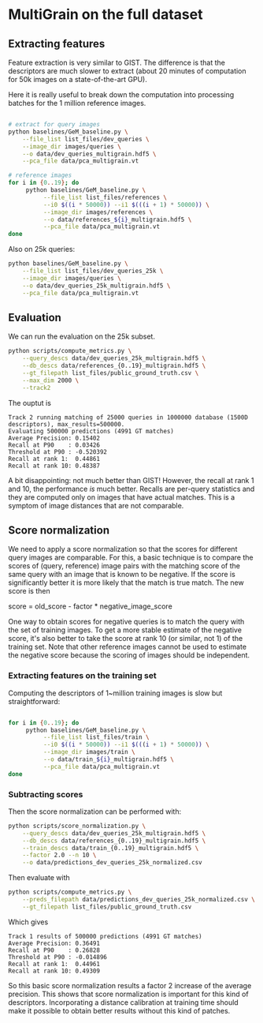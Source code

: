 # MultiGrain on the full dataset


## Extracting features

Feature extraction is very similar to GIST.
The difference is that the descriptors are much slower to extract
(about 20 minutes of computation for 50k images on a state-of-the-art GPU).

Here it is really useful to break down the computation into processing batches
for the 1 million reference images.

```bash

# extract for query images
python baselines/GeM_baseline.py \
    --file_list list_files/dev_queries \
    --image_dir images/queries \
    --o data/dev_queries_multigrain.hdf5 \
    --pca_file data/pca_multigrain.vt

# reference images
for i in {0..19}; do
     python baselines/GeM_baseline.py \
          --file_list list_files/references \
          --i0 $((i * 50000)) --i1 $(((i + 1) * 50000)) \
          --image_dir images/references \
          --o data/references_${i}_multigrain.hdf5 \
          --pca_file data/pca_multigrain.vt
done

```

Also on 25k queries:

```bash
python baselines/GeM_baseline.py \
    --file_list list_files/dev_queries_25k \
    --image_dir images/queries \
    --o data/dev_queries_25k_multigrain.hdf5 \
    --pca_file data/pca_multigrain.vt

```

## Evaluation

We can run the evaluation on the 25k subset.

```bash
python scripts/compute_metrics.py \
    --query_descs data/dev_queries_25k_multigrain.hdf5 \
    --db_descs data/references_{0..19}_multigrain.hdf5 \
    --gt_filepath list_files/public_ground_truth.csv \
    --max_dim 2000 \
    --track2
```

The ouptut is

```
Track 2 running matching of 25000 queries in 1000000 database (1500D descriptors), max_results=500000.
Evaluating 500000 predictions (4991 GT matches)
Average Precision: 0.15402
Recall at P90    : 0.03426
Threshold at P90 : -0.520392
Recall at rank 1:  0.44861
Recall at rank 10: 0.48387
```

A bit disappointing: not much better than GIST!
However, the recall at rank 1 and 10, the performance *is* much better.
Recalls are per-query statistics and they are computed only on images that have
actual matches.
This is a symptom of image distances that are not comparable.


## Score normalization

We need to apply a score normalization so that the scores for different query
images are comparable.
For this, a basic technique is to compare the scores of (query, reference) image
pairs with the matching score of the same query with an image that is known to be
negative.
If the score is significantly better it is more likely that the match is true match.
The new score is then

score = old_score - factor * negative_image_score

One way to obtain scores for negative queries is to match the
query with the set of training images.
To get a more stable estimate of the negative score, it's also better to
take the score at rank 10 (or similar, not 1) of the training set.
Note that other reference images cannot be used to estimate the negative score
because the scoring of images should be independent.

### Extracting features on the training set


Computing the descriptors of 1~million training images is slow but straightforward:

```bash

for i in {0..19}; do
     python baselines/GeM_baseline.py \
          --file_list list_files/train \
          --i0 $((i * 50000)) --i1 $(((i + 1) * 50000)) \
          --image_dir images/train \
          --o data/train_${i}_multigrain.hdf5 \
          --pca_file data/pca_multigrain.vt
done

```

### Subtracting scores

Then the score normalization can be performed with:

```bash
python scripts/score_normalization.py \
    --query_descs data/dev_queries_25k_multigrain.hdf5 \
    --db_descs data/references_{0..19}_multigrain.hdf5 \
    --train_descs data/train_{0..19}_multigrain.hdf5 \
    --factor 2.0 --n 10 \
    --o data/predictions_dev_queries_25k_normalized.csv
```

Then evaluate with

```bash
python scripts/compute_metrics.py \
    --preds_filepath data/predictions_dev_queries_25k_normalized.csv \
    --gt_filepath list_files/public_ground_truth.csv
```

Which gives
```
Track 1 results of 500000 predictions (4991 GT matches)
Average Precision: 0.36491
Recall at P90    : 0.26828
Threshold at P90 : -0.014896
Recall at rank 1:  0.44961
Recall at rank 10: 0.49309
```

So this basic score normalization results a factor 2 increase of the
average precision.
This shows that score normalization is important for this kind of descriptors.
Incorporating a distance calibration at training time should make it possible to
obtain better results without this kind of patches.

<!--

python scripts/score_normalization.py \
    --query_descs data/dev_queries_multigrain.hdf5 \
    --db_descs data/references_{0..19}_multigrain.hdf5 \
    --train_descs data/train_{0..19}_multigrain.hdf5 \
    --factor 2.0 --n 10 \
    --o data/predictions_dev_queries_normalized.csv


python scripts/compute_metrics.py \
    --preds_filepath data/predictions_dev_queries_normalized.csv \
    --gt_filepath list_files/full_ground_truth.csv

Average Precision: 0.36420
Recall at P90    : 0.27200
Threshold at P90 : -0.015121
Recall at rank 1:  0.44520
Recall at rank 10: 0.48300

-->



